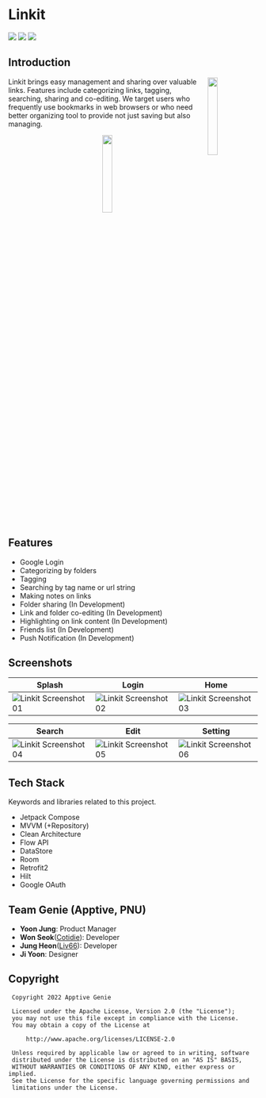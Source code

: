 # Linkit
<p> 
  <img src="https://img.shields.io/badge/Kotlin-0095D5?style=flat-square&logo=Kotlin&logoColor=white&color=purple"/> 
  <img src="https://img.shields.io/badge/Jetpack-Compose-07405E?style=flat-square&color=4285F4&logo=Jetpack+Compose&logoColor=white"/>
  <img src="https://img.shields.io/github/license/saltstack/salt"/>
</p>

## Introduction
<p>
  <img align="right" width="20%" src="https://i.imgur.com/3sDL2C3.jpg" />

  Linkit brings easy management and sharing over valuable links. Features include 
  categorizing links, tagging, searching, sharing and co-editing. We target users 
  who frequently use bookmarks in web browsers or who need better organizing tool 
  to provide not just saving but also managing.
  
  <div align="center">
    <a href="https://play.google.com/store/apps/details?id=com.apptive.linkit">
      <img width="20%" src="https://i.imgur.com/pciyshd.png" />
    </a>
  </div>
</p>

## Features
 - Google Login
 - Categorizing by folders
 - Tagging
 - Searching by tag name or url string
 - Making notes on links
 - Folder sharing (In Development)
 - Link and folder co-editing (In Development)
 - Highlighting on link content (In Development)
 - Friends list (In Development)
 - Push Notification (In Development)

## Screenshots
| Splash | Login | Home |
| ------ | ----- | ---- |
| ![Linkit Screenshot 01](https://user-images.githubusercontent.com/51331195/160654507-6ec17dbb-7357-4a58-be6f-ec497f49ab7f.png) | ![Linkit Screenshot 02](https://user-images.githubusercontent.com/51331195/160654539-5456a3cb-4b97-472f-b3d3-87cc59161283.png) | ![Linkit Screenshot 03](https://user-images.githubusercontent.com/51331195/160654571-0860210c-bf70-42bf-9376-9f03763f328e.png)

| Search | Edit | Setting |
| ------ | ----- | ---- |
| ![Linkit Screenshot 04](https://user-images.githubusercontent.com/51331195/160654769-7babf785-9920-4b8b-ab1c-e28f383918c2.png) | ![Linkit Screenshot 05](https://user-images.githubusercontent.com/51331195/160654797-87a1546f-8664-4c87-a081-3516eec7e4c2.png) | ![Linkit Screenshot 06](https://user-images.githubusercontent.com/51331195/160654808-84e053b0-c4b6-47c1-9bf9-aa5732f2e889.png)


## Tech Stack
 Keywords and libraries related to this project.
   - Jetpack Compose
   - MVVM (+Repository)
   - Clean Architecture
   - Flow API
   - DataStore
   - Room
   - Retrofit2
   - Hilt
   - Google OAuth

## Team Genie (Apptive, PNU)
- **Yoon Jung**: Product Manager
- **Won Seok**([Cotidie](https://github.com/Cotidie)): Developer
- **Jung Heon**([Liv66](https://github.com/Liv66)): Developer
- **Ji Yoon**: Designer

## Copyright
```
 Copyright 2022 Apptive Genie

 Licensed under the Apache License, Version 2.0 (the "License");
 you may not use this file except in compliance with the License.
 You may obtain a copy of the License at

     http://www.apache.org/licenses/LICENSE-2.0

 Unless required by applicable law or agreed to in writing, software
 distributed under the License is distributed on an "AS IS" BASIS,
 WITHOUT WARRANTIES OR CONDITIONS OF ANY KIND, either express or implied.
 See the License for the specific language governing permissions and
 limitations under the License.
```

